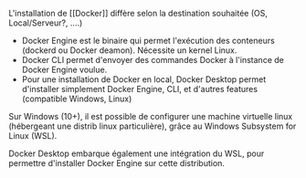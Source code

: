 
L'installation de [[Docker]] diffère selon la destination souhaitée (OS, Local/Serveur?, ....)

- Docker Engine est le binaire qui permet l'exécution des conteneurs (dockerd ou Docker deamon). Nécessite un kernel Linux.
- Docker CLI permet d'envoyer des commandes Docker à l'instance de Docker Engine voulue.
- Pour une installation de Docker en local, Docker Desktop permet d'installer simplement Docker Engine, CLI, et d'autres features (compatible Windows, Linux)

Sur Windows (10+), il est possible de configurer une machine virtuelle linux (hébergeant une distrib linux particulière), grâce au Windows Subsystem for Linux (WSL).

Docker Desktop embarque également une intégration du WSL, pour permettre d'installer Docker Engine sur cette distribution.